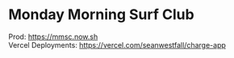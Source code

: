 # Monday Morning Surf Club
Prod: https://mmsc.now.sh  
Vercel Deployments: https://vercel.com/seanwestfall/charge-app

  
